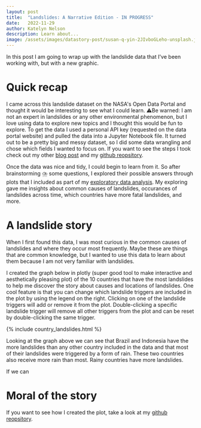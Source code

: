 ```yaml
---
layout: post
title:  "Landslides: A Narrative Edition - IN PROGRESS"
date:   2022-11-29
author: Katelyn Nelson
description: Learn about...
image: /assets/images/datastory-post/susan-q-yin-2JIvboGLeho-unsplash.jpg
---
```


In this post I am going to wrap up with the landslide data that I've been working with, but with a new graphic.

# Quick recap

I came across this landslide dataset on the NASA's Open Data Portal and thought it would be interesting to see what I could learn. ⚠️Be warned: I am not an expert in landslides or any other environmental phenomenon, but I love using data to explore new topics and I thought this would be fun to explore. To get the data I used a personal API key (requested on the data portal website) and pulled the data into a Jupyter Notebook file. It turned out to be a pretty big and messy dataset, so I did some data wrangling and chose which fields I wanted to focus on. If you want to see the steps I took check out my other [blog post](https://katelynnelson38.github.io/stat386-projects/2022/10/16/nasa_api.html) and my [github reopsitory](https://github.com/katelynnelson38/nasa_api).

Once the data was nice and tidy, I could begin to learn from it. So after brainstorming ⛈️ some questions, I explored their possible answers through plots that I included as part of my [exploratory data analysis](https://katelynnelson38.github.io/stat386-projects/2022/11/14/EDA.html). My exploring gave me insights about common causes of landslides, occurances of landslides across time, which countries have more fatal landslides, and more.

# A landslide story

When I first found this data, I was most curious in the common causes of landslides and where they occur most frequently. Maybe these are things that are common knowledge, but I wanted to use this data to learn about them because I am not very familiar with landslides.

I created the graph below in plotly (super good tool to make interactive and aesthetically pleasing plot) of the 10 countries that have the most landslides to help me discover the story about causes and locations of landslides. One cool feature is that you can change which landslide triggers are included in the plot by using the legend on the right. Clicking on one of the landslide triggers will add or remove it from the plot. Double-clicking a specific landslide trigger will remove all other triggers from the plot and can be reset by double-clicking the same trigger.

{% include country_landslides.html %}

Looking at the graph above we can see that Brazil and Indonesia have the more landslides than any other country included in the data and that most of their landslides were triggered by a form of rain. These two countries also receive more rain than most. Rainy countries have more landslides.

If we can


# Moral of the story

If you want to see how I created the plot, take a look at my [github reopsitory](https://github.com/katelynnelson38/nasa_api).
